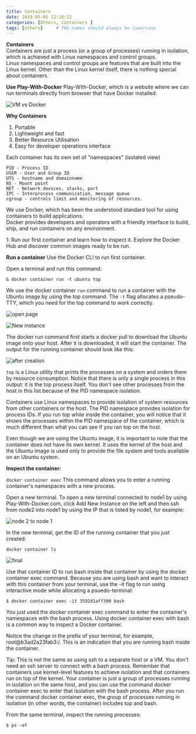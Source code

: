 ```yaml
---
title: Containers
date: 2019-05-05 12:16:12
categories: [Others, Containers ]
tags: [others]     # TAG names should always be lowercase
---
```



**Containers**  
Containers are just a process (or a group of processes) running in isolation, which is achieved with Linux namespaces and control groups.  
Linux namespaces and control groups are features that are built into the Linux kernel. Other than the Linux kernel itself, there is nothing special about containers.  

**Use Play-With-Docker**
Play-With-Docker, which is a website where we can run terminals directly from browser that have Docker installed.  
 
![VM vs Docker](https://raw.githubusercontent.com/prakashnoob/prakashnoob.github.io/master/_site/Images/docker.PNG)    

**Why Containers**  

1. Portable  
2. Lightweight and fast  
3. Better Resource Utilisation
4. Easy for developer operations interface  

Each container has its own set of "namespaces" (isolated view)  
 ```
 PID - Process ID
 USER - User and Group ID
 UTS - hostname and domainname
 NS - Mount point
 NET - Network devices, stacks, port
 IPC - Interprocess communication, message queue
 cgroup - controls limit and monitoring of resources.
 ```

We use Docker, which has been the understood standard tool for using containers to build applications.   
Docker provides developers and operators with a friendly interface to build, ship, and run containers on any environment.  

1: Run our first container and learn how to inspect it. Explore the Docker Hub and discover common images ready to be run.     

**Run a container**
Use the Docker CLI to run first container.  

Open a terminal and run this command:  

```& docker container run -t ubuntu top```

We use the docker container `run` command to run a container with the Ubuntu image by using the top command. The `-t` flag allocates a pseudo-TTY, which you need for the top command to work correctly.  

![open page](https://raw.githubusercontent.com/prakashnoob/prakashnoob.github.io/master/_site/Images/2.PNG)  

![New instance](https://raw.githubusercontent.com/prakashnoob/prakashnoob.github.io/master/_site/Images/4.PNG)  


The docker run command first starts a docker pull to download the Ubuntu image onto your host. After it is downloaded, it will start the container. The output for the running container should look like this:  

![after creation](https://raw.githubusercontent.com/prakashnoob/prakashnoob.github.io/master/_site/Images/5.PNG)  

`top` is a Linux utility that prints the processes on a system and orders them by resource consumption. Notice that there is only a single process in this output: it is the top process itself. You don't see other processes from the host in this list because of the PID namespace isolation.  

Containers use Linux namespaces to provide isolation of system resources from other containers or the host. The PID namespace provides isolation for process IDs. If you run top while inside the container, you will notice that it shows the processes within the PID namespace of the container, which is much different than what you can see if you ran top on the host.  

Even though we are using the Ubuntu image, it is important to note that the container does not have its own kernel. It uses the kernel of the host and the Ubuntu image is used only to provide the file system and tools available on an Ubuntu system.  


**Inspect the container:**

`docker container exec`
This command allows you to enter a running container's namespaces with a new process.

Open a new terminal. To open a new terminal connected to node1 by using Play-With-Docker.com, click Add New Instance on the left and then ssh from node2 into node1 by using the IP that is listed by node1, for example:  

![node 2 to node 1](https://raw.githubusercontent.com/prakashnoob/prakashnoob.github.io/master/_site/Images/7.PNG)  

In the new terminal, get the ID of the running container that you just created:

`docker container ls `

![final](https://raw.githubusercontent.com/prakashnoob/prakashnoob.github.io/master/_site/Images/8.PNG)

Use that container ID to run bash inside that container by using the docker container exec command. Because you are using bash and want to interact with this container from your terminal, use the -it flag to run using interactive mode while allocating a psuedo-terminal:

`$ docker container exec -it 3592d1aff390 bash `

You just used the docker container exec command to enter the container's namespaces with the bash process. Using docker container exec with bash is a common way to inspect a Docker container.

Notice the change in the prefix of your terminal, for example,  root@b3ad2a23fab3:/. This is an indication that you are running bash inside the container.

Tip: This is not the same as using ssh to a separate host or a VM. You don't need an ssh server to connect with a bash process. Remember that containers use kernel-level features to achieve isolation and that containers run on top of the kernel. Your container is just a group of processes running in isolation on the same host, and you can use the command docker container exec to enter that isolation with the bash process. After you run the command docker container exec, the group of processes running in isolation (in other words, the container) includes top and bash.

From the same terminal, inspect the running processes:

`$ ps -ef`  










